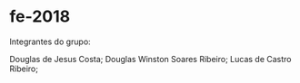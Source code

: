 # fe-2018

Integrantes do grupo:

  Douglas de Jesus Costa;
  Douglas Winston Soares Ribeiro;
  Lucas de Castro Ribeiro;
